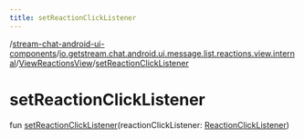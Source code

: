 ```yaml
---
title: setReactionClickListener
---
```

/[stream-chat-android-ui-components](../../index.md)/[io.getstream.chat.android.ui.message.list.reactions.view.internal](../index.md)/[ViewReactionsView](index.md)/[setReactionClickListener](setReactionClickListener.md)  
  
  
  
# setReactionClickListener  
fun [setReactionClickListener](setReactionClickListener.md)(reactionClickListener: [ReactionClickListener](../../io.getstream.chat.android.ui.message.list.reactions/ReactionClickListener/index.md))
